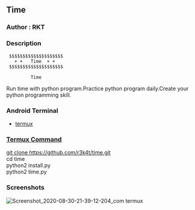 <h2>Time</h2>

### Author : RKT ###

### Description ###

   
     $$$$$$$$$$$$$$$$$$$$
       + +   Time  + +
     $$$$$$$$$$$$$$$$$$$$

             Time

Run time with python program.Practice python program daily.Create your python programming skill.

### Android Terminal ###

<ul>
<li><a href="https://termux.com">termux</li>
</ul>

### Termux Command ###

git clone https://github.com/r3k4t/time.git
<br>
cd time
<br>
python2 install.py
<br>
python2 time.py

### Screenshots ###

![Screenshot_2020-08-30-21-39-12-204_com termux](https://user-images.githubusercontent.com/69615463/91663493-f9b7e400-eb0a-11ea-887e-c5463297ce53.jpg)


